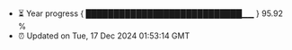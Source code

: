 - ⏳ Year progress { ████████████████████████████▁▁ } 95.92 %
- ⏰ Updated on Tue, 17 Dec 2024 01:53:14 GMT

